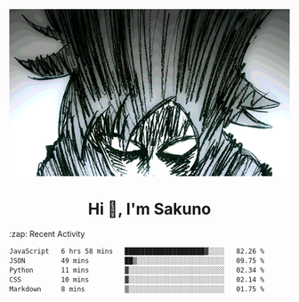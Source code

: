 <body>
<h1 align="center"></h1>
<br>
<div align="center">
<img width="auto" height="300" src="Img/mobFreakoutLonger.gif"/>
</div>
</div>
<h1 align="center">Hi 👋, I'm Sakuno</h1>
:zap: Recent Activity

<!--START_SECTION:waka-->

```txt
JavaScript   6 hrs 58 mins   ████████████████████▓░░░░   82.26 %
JSON         49 mins         ██▒░░░░░░░░░░░░░░░░░░░░░░   09.75 %
Python       11 mins         ▓░░░░░░░░░░░░░░░░░░░░░░░░   02.34 %
CSS          10 mins         ▓░░░░░░░░░░░░░░░░░░░░░░░░   02.14 %
Markdown     8 mins          ▒░░░░░░░░░░░░░░░░░░░░░░░░   01.75 %
```

<!--END_SECTION:waka-->
